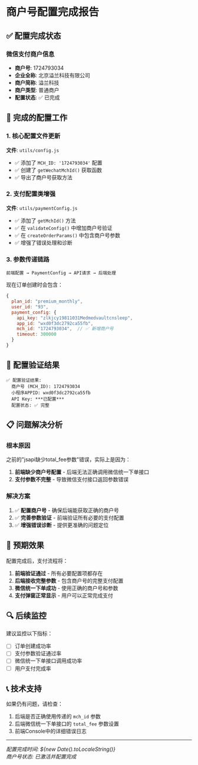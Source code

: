 # 商户号配置完成报告

## ✅ 配置完成状态

### 微信支付商户信息
- **商户号**: 1724793034
- **企业全称**: 北京溢兰科技有限公司
- **商户简称**: 溢兰科技
- **商户类型**: 普通商户
- **配置状态**: ✅ 已完成

## 🔧 完成的配置工作

### 1. 核心配置文件更新
**文件**: `utils/config.js`
- ✅ 添加了 `MCH_ID: '1724793034'` 配置
- ✅ 创建了 `getWechatMchId()` 获取函数
- ✅ 导出了商户号获取方法

### 2. 支付配置类增强
**文件**: `utils/paymentConfig.js`
- ✅ 添加了 `getMchId()` 方法
- ✅ 在 `validateConfig()` 中增加商户号验证
- ✅ 在 `createOrderParams()` 中包含商户号参数
- ✅ 增强了错误处理和诊断

### 3. 参数传递链路
```
前端配置 → PaymentConfig → API请求 → 后端处理
```

现在订单创建时会包含：
```javascript
{
  plan_id: "premium_monthly",
  user_id: "93", 
  payment_config: {
    api_key: "zlkjcy19811031Medmedvaultcnsleep",
    app_id: "wxd0f3dc2792ca55fb",
    mch_id: "1724793034",  // ✅ 新增商户号
    timeout: 300000
  }
}
```

## 🧪 配置验证结果
```
✅ 配置验证结果:
  商户号 (MCH_ID): 1724793034
  小程序APPID: wxd0f3dc2792ca55fb  
  API Key: ***已配置***
  配置状态: ✅ 完整
```

## 📋 问题解决分析

### 根本原因
之前的"jsapi缺少total_fee参数"错误，实际上是因为：
1. **前端缺少商户号配置** - 后端无法正确调用微信统一下单接口
2. **支付参数不完整** - 导致微信支付接口返回参数错误

### 解决方案
1. ✅ **配置商户号** - 确保后端能获取正确的商户号
2. ✅ **完善参数验证** - 前端验证所有必要的支付配置
3. ✅ **增强错误诊断** - 提供更准确的问题定位

## 🚀 预期效果

配置完成后，支付流程将：
1. **前端验证通过** - 所有必要配置项都存在
2. **后端接收完整参数** - 包含商户号的完整支付配置
3. **微信统一下单成功** - 使用正确的商户号和参数
4. **支付弹窗正常显示** - 用户可以正常完成支付

## 🔍 后续监控

建议监控以下指标：
- [ ] 订单创建成功率
- [ ] 支付参数验证通过率  
- [ ] 微信统一下单接口调用成功率
- [ ] 用户支付完成率

## 📞 技术支持

如果仍有问题，请检查：
1. 后端是否正确使用传递的 `mch_id` 参数
2. 后端微信统一下单接口的 `total_fee` 参数设置
3. 前端Console中的详细错误日志

---
*配置完成时间: ${new Date().toLocaleString()}*  
*商户号状态: 已激活并配置完成*
